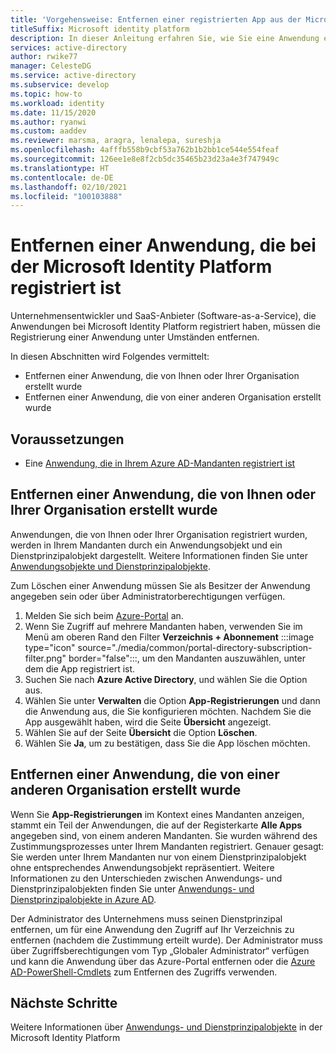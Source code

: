 ```yaml
---
title: 'Vorgehensweise: Entfernen einer registrierten App aus der Microsoft Identity Platform | Azure'
titleSuffix: Microsoft identity platform
description: In dieser Anleitung erfahren Sie, wie Sie eine Anwendung entfernen, die bei der Microsoft Identity Platform registriert ist.
services: active-directory
author: rwike77
manager: CelesteDG
ms.service: active-directory
ms.subservice: develop
ms.topic: how-to
ms.workload: identity
ms.date: 11/15/2020
ms.author: ryanwi
ms.custom: aaddev
ms.reviewer: marsma, aragra, lenalepa, sureshja
ms.openlocfilehash: 4afffb558b9cbf53a762b1b2bb1ce544e554feaf
ms.sourcegitcommit: 126ee1e8e8f2cb5dc35465b23d23a4e3f747949c
ms.translationtype: HT
ms.contentlocale: de-DE
ms.lasthandoff: 02/10/2021
ms.locfileid: "100103888"
---
```

# <a name="how-to-remove-an-application-registered-with-the-microsoft-identity-platform"></a>Entfernen einer Anwendung, die bei der Microsoft Identity Platform registriert ist

Unternehmensentwickler und SaaS-Anbieter (Software-as-a-Service), die Anwendungen bei Microsoft Identity Platform registriert haben, müssen die Registrierung einer Anwendung unter Umständen entfernen.

In diesen Abschnitten wird Folgendes vermittelt:

* Entfernen einer Anwendung, die von Ihnen oder Ihrer Organisation erstellt wurde
* Entfernen einer Anwendung, die von einer anderen Organisation erstellt wurde

## <a name="prerequisites"></a>Voraussetzungen

* Eine [Anwendung, die in Ihrem Azure AD-Mandanten registriert ist](quickstart-register-app.md)

## <a name="remove-an-application-authored-by-you-or-your-organization"></a>Entfernen einer Anwendung, die von Ihnen oder Ihrer Organisation erstellt wurde

Anwendungen, die von Ihnen oder Ihrer Organisation registriert wurden, werden in Ihrem Mandanten durch ein Anwendungsobjekt und ein Dienstprinzipalobjekt dargestellt. Weitere Informationen finden Sie unter [Anwendungsobjekte und Dienstprinzipalobjekte](./app-objects-and-service-principals.md).

Zum Löschen einer Anwendung müssen Sie als Besitzer der Anwendung angegeben sein oder über Administratorberechtigungen verfügen.

1. Melden Sie sich beim <a href="https://portal.azure.com/" target="_blank">Azure-Portal</a> an.
1. Wenn Sie Zugriff auf mehrere Mandanten haben, verwenden Sie im Menü am oberen Rand den Filter **Verzeichnis + Abonnement** :::image type="icon" source="./media/common/portal-directory-subscription-filter.png" border="false":::, um den Mandanten auszuwählen, unter dem die App registriert ist.
1. Suchen Sie nach **Azure Active Directory**, und wählen Sie die Option aus. 
1. Wählen Sie unter **Verwalten** die Option **App-Registrierungen** und dann die Anwendung aus, die Sie konfigurieren möchten. Nachdem Sie die App ausgewählt haben, wird die Seite **Übersicht** angezeigt.
1. Wählen Sie auf der Seite **Übersicht** die Option **Löschen**.
1. Wählen Sie **Ja**, um zu bestätigen, dass Sie die App löschen möchten.

## <a name="remove-an-application-authored-by-another-organization"></a>Entfernen einer Anwendung, die von einer anderen Organisation erstellt wurde

Wenn Sie **App-Registrierungen** im Kontext eines Mandanten anzeigen, stammt ein Teil der Anwendungen, die auf der Registerkarte **Alle Apps** angegeben sind, von einem anderen Mandanten. Sie wurden während des Zustimmungsprozesses unter Ihrem Mandanten registriert. Genauer gesagt: Sie werden unter Ihrem Mandanten nur von einem Dienstprinzipalobjekt ohne entsprechendes Anwendungsobjekt repräsentiert. Weitere Informationen zu den Unterschieden zwischen Anwendungs- und Dienstprinzipalobjekten finden Sie unter [Anwendungs- und Dienstprinzipalobjekte in Azure AD](./app-objects-and-service-principals.md).

Der Administrator des Unternehmens muss seinen Dienstprinzipal entfernen, um für eine Anwendung den Zugriff auf Ihr Verzeichnis zu entfernen (nachdem die Zustimmung erteilt wurde). Der Administrator muss über Zugriffsberechtigungen vom Typ „Globaler Administrator“ verfügen und kann die Anwendung über das Azure-Portal entfernen oder die [Azure AD-PowerShell-Cmdlets](/previous-versions/azure/jj151815(v=azure.100)) zum Entfernen des Zugriffs verwenden.

## <a name="next-steps"></a>Nächste Schritte

Weitere Informationen über [Anwendungs- und Dienstprinzipalobjekte](app-objects-and-service-principals.md) in der Microsoft Identity Platform
